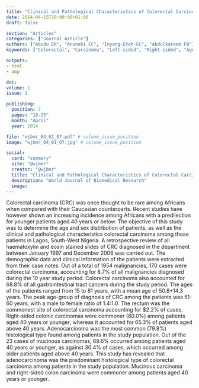 ```yaml
---
title: "Clinical and Pathological Characteristics of Colorectal Carcinoma Among Patients in a Tertiary Health Institution in South-West Nigeria"
date: 2014-04-15T10:00:00+01:00
draft: false

section: "Articles"
categories: ["Journal Article"]
authors: ["Abudu EK", "Anunobi CC", "Inyang-Etoh-EC", "Abdulkareem FB"]
keywords: ["Colorectal", "Carcinoma", "Left-sided", "Right-sided", "Age", "Sex", "Nigeria"]

outputs: 
- html
- amp

doi:
volume: 1
issue: 1

publishing:
  position: 7
  pages: "19-25"
  month: "April"
  year: 2014

file: "wjbmr_04_01_07.pdf" # volume_issue_position
image: "wjbmr_04_01_07.jpg" # volume_issue_position

social:
  card: "summary"
  site: "@wjbmr"
  creator: "@wjbmr"
  title: "Clinical and Pathological Characteristics of Colorectal Carcinoma Among Patients in a Tertiary Health Institution in South West Nigeria"
  description: "World Journal of Biomedical Research"
  image:
---
```

Colorectal carcinoma (CRC) was once thought to be rare among Africans when compared with their Caucasian counterparts. Recent studies have however shown an increasing incidence among Africans with a predilection for younger patients aged 40 years or below. The objective of this study was to determine the age and sex distribution of patients, as well as the clinical and pathological characteristics colorectal carcinoma among those patients in Lagos, South-West Nigeria. A retrospective review of all haematoxylin and eosin stained slides of CRC diagnosed in the department between January 1997 and December 2006 was carried out. The demographic data and clinical information of the patients were extracted from their case notes. Out of a total of 1954 malignancies, 170 cases were colorectal carcinoma, accounting for 8.7% of all malignancies diagnosed during the 10 year study period. Colorectal carcinoma also accounted for 68.8% of all gastrointestinal tract cancers during the study period. The ages of the patients ranged from 15 to 81 years, with a mean age of 50.8+14.3 years. The peak age-group of diagnosis of CRC among the patients was 51-60 years, with a male to female ratio of 1.4:1.0. The rectum was the commonest site of colorectal carcinoma accounting for $2.2% of cases. Right-sided colonic carcinomas were commoner (80.0%) among patients aged 40 years or younger; whereas it accounted for 65.3% of patients aged above 40 years. Adenocarcinoma was the most common (79.8%) histological type found among patients in the study population. Out of the 23 cases of mucinous carcinomas, 69.6% occurred among patients aged 40 years or younger, as against 30.4% of cases, which occurred among older patients aged above 40 years. This study has revealed that adenocarcinoma was the predominant histological type of colorectal carcinoma among patients in the study population. Mucinous carcinoma and right-sided colon carcinoma were commoner among patients aged 40 years or younger.
